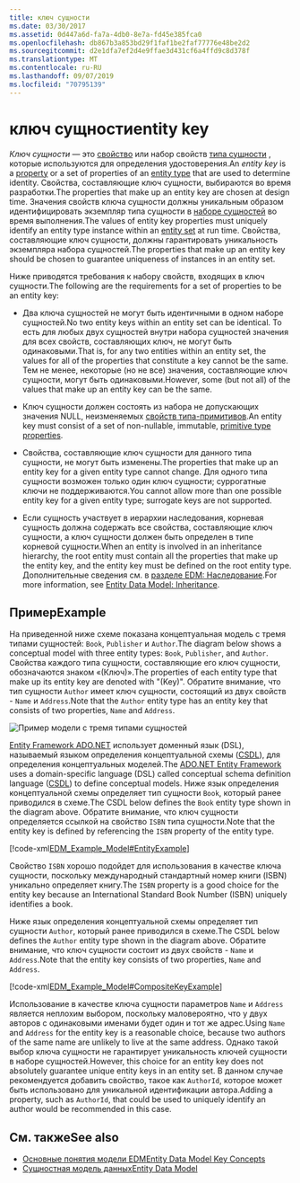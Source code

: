 ```yaml
---
title: ключ сущности
ms.date: 03/30/2017
ms.assetid: 0d447a6d-fa7a-4db0-8e7a-fd45e385fca0
ms.openlocfilehash: db867b3a853bd29f1faf1be2faf77776e48be2d2
ms.sourcegitcommit: d2e1dfa7ef2d4e9ffae3d431cf6a4ffd9c8d378f
ms.translationtype: MT
ms.contentlocale: ru-RU
ms.lasthandoff: 09/07/2019
ms.locfileid: "70795139"
---
```

# <a name="entity-key"></a><span data-ttu-id="81f6c-102">ключ сущности</span><span class="sxs-lookup"><span data-stu-id="81f6c-102">entity key</span></span>
<span data-ttu-id="81f6c-103">*Ключ сущности* — это [свойство](property.md) или набор свойств [типа сущности](entity-type.md) , которые используются для определения удостоверения.</span><span class="sxs-lookup"><span data-stu-id="81f6c-103">An *entity key* is a [property](property.md) or a set of properties of an [entity type](entity-type.md) that are used to determine identity.</span></span> <span data-ttu-id="81f6c-104">Свойства, составляющие ключ сущности, выбираются во время разработки.</span><span class="sxs-lookup"><span data-stu-id="81f6c-104">The properties that make up an entity key are chosen at design time.</span></span> <span data-ttu-id="81f6c-105">Значения свойств ключа сущности должны уникальным образом идентифицировать экземпляр типа сущности в [наборе сущностей](entity-set.md) во время выполнения.</span><span class="sxs-lookup"><span data-stu-id="81f6c-105">The values of entity key properties must uniquely identify an entity type instance within an [entity set](entity-set.md) at run time.</span></span> <span data-ttu-id="81f6c-106">Свойства, составляющие ключ сущности, должны гарантировать уникальность экземпляра набора сущностей.</span><span class="sxs-lookup"><span data-stu-id="81f6c-106">The properties that make up an entity key should be chosen to guarantee uniqueness of instances in an entity set.</span></span>  
  
 <span data-ttu-id="81f6c-107">Ниже приводятся требования к набору свойств, входящих в ключ сущности.</span><span class="sxs-lookup"><span data-stu-id="81f6c-107">The following are the requirements for a set of properties to be an entity key:</span></span>  
  
- <span data-ttu-id="81f6c-108">Два ключа сущностей не могут быть идентичными в одном наборе сущностей.</span><span class="sxs-lookup"><span data-stu-id="81f6c-108">No two entity keys within an entity set can be identical.</span></span> <span data-ttu-id="81f6c-109">То есть для любых двух сущностей внутри набора сущностей значения для всех свойств, составляющих ключ, не могут быть одинаковыми.</span><span class="sxs-lookup"><span data-stu-id="81f6c-109">That is, for any two entities within an entity set, the values for all of the properties that constitute a key cannot be the same.</span></span> <span data-ttu-id="81f6c-110">Тем не менее, некоторые (но не все) значения, составляющие ключ сущности, могут быть одинаковыми.</span><span class="sxs-lookup"><span data-stu-id="81f6c-110">However, some (but not all) of the values that make up an entity key can be the same.</span></span>  
  
- <span data-ttu-id="81f6c-111">Ключ сущности должен состоять из набора не допускающих значения NULL, неизменяемых [свойств типа-примитивов](entity-data-model-primitive-data-types.md).</span><span class="sxs-lookup"><span data-stu-id="81f6c-111">An entity key must consist of a set of non-nullable, immutable, [primitive type properties](entity-data-model-primitive-data-types.md).</span></span>  
  
- <span data-ttu-id="81f6c-112">Свойства, составляющие ключ сущности для данного типа сущности, не могут быть изменены.</span><span class="sxs-lookup"><span data-stu-id="81f6c-112">The properties that make up an entity key for a given entity type cannot change.</span></span> <span data-ttu-id="81f6c-113">Для одного типа сущности возможен только один ключ сущности; суррогатные ключи не поддерживаются.</span><span class="sxs-lookup"><span data-stu-id="81f6c-113">You cannot allow more than one possible entity key for a given entity type; surrogate keys are not supported.</span></span>  
  
- <span data-ttu-id="81f6c-114">Если сущность участвует в иерархии наследования, корневая сущность должна содержать все свойства, составляющие ключ сущности, а ключ сущности должен быть определен в типе корневой сущности.</span><span class="sxs-lookup"><span data-stu-id="81f6c-114">When an entity is involved in an inheritance hierarchy, the root entity must contain all the properties that make up the entity key, and the entity key must be defined on the root entity type.</span></span> <span data-ttu-id="81f6c-115">Дополнительные сведения см. в [разделе EDM: Наследование](entity-data-model-inheritance.md).</span><span class="sxs-lookup"><span data-stu-id="81f6c-115">For more information, see [Entity Data Model: Inheritance](entity-data-model-inheritance.md).</span></span>  
  
## <a name="example"></a><span data-ttu-id="81f6c-116">Пример</span><span class="sxs-lookup"><span data-stu-id="81f6c-116">Example</span></span>  
 <span data-ttu-id="81f6c-117">На приведенной ниже схеме показана концептуальная модель с тремя типами сущностей: `Book`, `Publisher` и `Author`.</span><span class="sxs-lookup"><span data-stu-id="81f6c-117">The diagram below shows a conceptual model with three entity types: `Book`, `Publisher`, and `Author`.</span></span> <span data-ttu-id="81f6c-118">Свойства каждого типа сущности, составляющие его ключ сущности, обозначаются знаком «(Ключ)».</span><span class="sxs-lookup"><span data-stu-id="81f6c-118">The properties of each entity type that make up its entity key are denoted with "(Key)".</span></span> <span data-ttu-id="81f6c-119">Обратите внимание, что тип сущности `Author` имеет ключ сущности, состоящий из двух свойств - `Name` и `Address`.</span><span class="sxs-lookup"><span data-stu-id="81f6c-119">Note that the `Author` entity type has an entity key that consists of two properties, `Name` and `Address`.</span></span>  
  
 ![Пример модели с тремя типами сущностей](./media/entity-key/example-model-three-entity-types.gif)  
  
 <span data-ttu-id="81f6c-121">[Entity Framework ADO.NET](./ef/index.md) использует доменный язык (DSL), называемый языком определения концептуальной схемы ([CSDL](./ef/language-reference/csdl-specification.md)), для определения концептуальных моделей.</span><span class="sxs-lookup"><span data-stu-id="81f6c-121">The [ADO.NET Entity Framework](./ef/index.md) uses a domain-specific language (DSL) called conceptual schema definition language ([CSDL](./ef/language-reference/csdl-specification.md)) to define conceptual models.</span></span> <span data-ttu-id="81f6c-122">Ниже язык определения концептуальной схемы определяет тип сущности `Book`, который ранее приводился в схеме.</span><span class="sxs-lookup"><span data-stu-id="81f6c-122">The CSDL below defines the `Book` entity type shown in the diagram above.</span></span> <span data-ttu-id="81f6c-123">Обратите внимание, что ключ сущности определяется ссылкой на свойство `ISBN` типа сущности.</span><span class="sxs-lookup"><span data-stu-id="81f6c-123">Note that the entity key is defined by referencing the `ISBN` property of the entity type.</span></span>  
  
 [!code-xml[EDM_Example_Model#EntityExample](../../../../samples/snippets/xml/VS_Snippets_Data/edm_example_model/xml/books.edmx#entityexample)]  
  
 <span data-ttu-id="81f6c-124">Свойство `ISBN` хорошо подойдет для использования в качестве ключа сущности, поскольку международный стандартный номер книги (ISBN) уникально определяет книгу.</span><span class="sxs-lookup"><span data-stu-id="81f6c-124">The `ISBN` property is a good choice for the entity key because an International Standard Book Number (ISBN) uniquely identifies a book.</span></span>  
  
 <span data-ttu-id="81f6c-125">Ниже язык определения концептуальной схемы определяет тип сущности `Author`, который ранее приводился в схеме.</span><span class="sxs-lookup"><span data-stu-id="81f6c-125">The CSDL below defines the `Author` entity type shown in the diagram above.</span></span> <span data-ttu-id="81f6c-126">Обратите внимание, что ключ сущности состоит из двух свойств - `Name` и `Address`.</span><span class="sxs-lookup"><span data-stu-id="81f6c-126">Note that the entity key consists of two properties, `Name` and `Address`.</span></span>  
  
 [!code-xml[EDM_Example_Model#CompositeKeyExample](../../../../samples/snippets/xml/VS_Snippets_Data/edm_example_model/xml/books.edmx#compositekeyexample)]  
  
 <span data-ttu-id="81f6c-127">Использование в качестве ключа сущности параметров `Name` и `Address` является неплохим выбором, поскольку маловероятно, что у двух авторов с одинаковыми именами будет один и тот же адрес.</span><span class="sxs-lookup"><span data-stu-id="81f6c-127">Using `Name` and `Address` for the entity key is a reasonable choice, because two authors of the same name are unlikely to live at the same address.</span></span> <span data-ttu-id="81f6c-128">Однако такой выбор ключа сущности не гарантирует уникальность ключей сущности в наборе сущностей.</span><span class="sxs-lookup"><span data-stu-id="81f6c-128">However, this choice for an entity key does not absolutely guarantee unique entity keys in an entity set.</span></span> <span data-ttu-id="81f6c-129">В данном случае рекомендуется добавить свойство, такое как `AuthorId`, которое может быть использовано для уникальной идентификации автора.</span><span class="sxs-lookup"><span data-stu-id="81f6c-129">Adding a property, such as `AuthorId`, that could be used to uniquely identify an author would be recommended in this case.</span></span>  
  
## <a name="see-also"></a><span data-ttu-id="81f6c-130">См. также</span><span class="sxs-lookup"><span data-stu-id="81f6c-130">See also</span></span>

- [<span data-ttu-id="81f6c-131">Основные понятия модели EDM</span><span class="sxs-lookup"><span data-stu-id="81f6c-131">Entity Data Model Key Concepts</span></span>](entity-data-model-key-concepts.md)
- [<span data-ttu-id="81f6c-132">Сущностная модель данных</span><span class="sxs-lookup"><span data-stu-id="81f6c-132">Entity Data Model</span></span>](entity-data-model.md)
